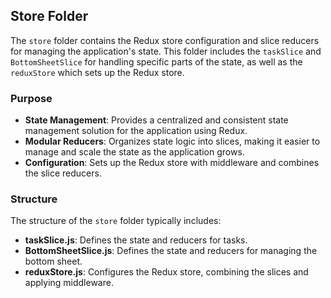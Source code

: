 ## Store Folder

The `store` folder contains the Redux store configuration and slice reducers for managing the application's state. This folder includes the `taskSlice` and `BottomSheetSlice` for handling specific parts of the state, as well as the `reduxStore` which sets up the Redux store.

### Purpose

- **State Management**: Provides a centralized and consistent state management solution for the application using Redux.
- **Modular Reducers**: Organizes state logic into slices, making it easier to manage and scale the state as the application grows.
- **Configuration**: Sets up the Redux store with middleware and combines the slice reducers.

### Structure

The structure of the `store` folder typically includes:

- **taskSlice.js**: Defines the state and reducers for tasks.
- **BottomSheetSlice.js**: Defines the state and reducers for managing the bottom sheet.
- **reduxStore.js**: Configures the Redux store, combining the slices and applying middleware.
